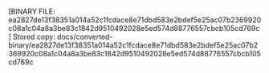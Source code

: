 [BINARY FILE: ea2827de13f38351a014a52c1fcdace8e71dbd583e2bdef5e25ac07b2369920c08a1c04a8a3be83c1842d9510492028e5ed574d88776557cbcb105cd769c]
Stored copy: docs/converted-binary/ea2827de13f38351a014a52c1fcdace8e71dbd583e2bdef5e25ac07b2369920c08a1c04a8a3be83c1842d9510492028e5ed574d88776557cbcb105cd769c
